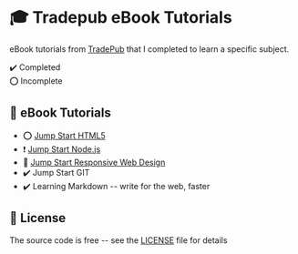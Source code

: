 # :mortar_board: Tradepub eBook Tutorials

eBook tutorials from [TradePub](https://www.tradepub.com) that I completed to learn a specific subject.

:heavy_check_mark: Completed  
:o: Incomplete

## :beginner: eBook Tutorials

- :o: [Jump Start HTML5](jump-start-html5/)
- :heavy_exclamation_mark: [Jump Start Node.js](jump-start-nodejs/)
- :construction: [Jump Start Responsive Web Design](jump-start-responsive-web-design/)
- :heavy_check_mark: Jump Start GIT
- :heavy_check_mark: Learning Markdown -- write for the web, faster

## :page_with_curl: License

The source code is free -- see the [LICENSE](LICENSE) file for details
